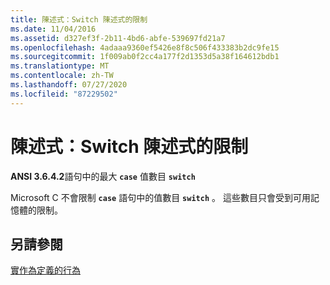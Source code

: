 ```yaml
---
title: 陳述式：Switch 陳述式的限制
ms.date: 11/04/2016
ms.assetid: d327ef3f-2b11-4bd6-abfe-539697fd21a7
ms.openlocfilehash: 4adaaa9360ef5426e8f8c506f433383b2dc9fe15
ms.sourcegitcommit: 1f009ab0f2cc4a177f2d1353d5a38f164612bdb1
ms.translationtype: MT
ms.contentlocale: zh-TW
ms.lasthandoff: 07/27/2020
ms.locfileid: "87229502"
---
```

# <a name="statements-limits-on-switch-statements"></a>陳述式：Switch 陳述式的限制

**ANSI 3.6.4.2**語句中的最大 **`case`** 值數目 **`switch`**

Microsoft C 不會限制 **`case`** 語句中的值數目 **`switch`** 。 這些數目只會受到可用記憶體的限制。

## <a name="see-also"></a>另請參閱

[實作為定義的行為](../c-language/implementation-defined-behavior.md)
